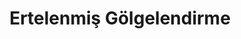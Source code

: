 ---
title: Ertelenmiş Gölgelendirme
keywords: 
last_updated: 
tags: []
permalink: /advanced_lighting/deferred_shading.html
sidebar: main_sidebar
---